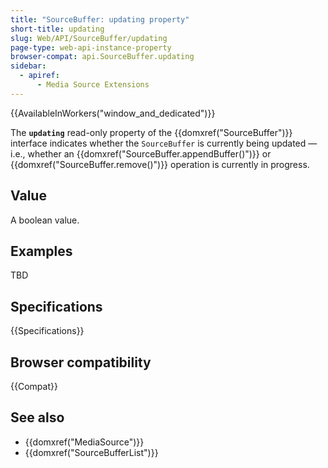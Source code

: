 ```yaml
---
title: "SourceBuffer: updating property"
short-title: updating
slug: Web/API/SourceBuffer/updating
page-type: web-api-instance-property
browser-compat: api.SourceBuffer.updating
sidebar:
  - apiref:
      - Media Source Extensions
---
```


{{AvailableInWorkers("window_and_dedicated")}}

The **`updating`** read-only property of the
{{domxref("SourceBuffer")}} interface indicates whether the `SourceBuffer` is
currently being updated — i.e., whether an {{domxref("SourceBuffer.appendBuffer()")}} or {{domxref("SourceBuffer.remove()")}}
operation is currently in progress.

## Value

A boolean value.

## Examples

TBD

## Specifications

{{Specifications}}

## Browser compatibility

{{Compat}}

## See also

- {{domxref("MediaSource")}}
- {{domxref("SourceBufferList")}}
